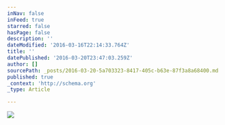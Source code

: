 ```yaml
---
inNav: false
inFeed: true
starred: false
hasPage: false
description: ''
dateModified: '2016-03-16T22:14:33.764Z'
title: ''
datePublished: '2016-03-20T23:47:03.259Z'
author: []
sourcePath: _posts/2016-03-20-5a703323-8417-405c-b63e-87f3a8a68400.md
published: true
_context: 'http://schema.org'
_type: Article

---
```

![](https://the-grid-user-content.s3-us-west-2.amazonaws.com/2dc4f64a-7d89-4533-8560-d2c065cf6255.jpg)